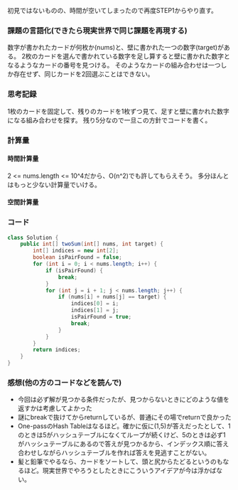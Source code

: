 初見ではないものの、時間が空いてしまったので再度STEP1からやり直す。

### 課題の言語化(できたら現実世界で同じ課題を再現する)
数字が書かれたカードが何枚か(nums)と、壁に書かれた一つの数字(target)がある。
2枚のカードを選んで書かれている数字を足し算すると壁に書かれた数字となるようなカードの番号を見つける。
そのようなカードの組み合わせは一つしか存在せず、同じカードを2回選ぶことはできない。

### 思考記録
1枚のカードを固定して、残りのカードを1枚ずつ見て、足すと壁に書かれた数字になる組み合わせを探す。
残り5分なので一旦この方針でコードを書く。

### 計算量
#### 時間計算量
2 <= nums.length <= 10^4だから、O(n^2)でも許してもらえそう。
多分ほんとはもっと少ない計算量でいける。
#### 空間計算量

### コード
```Java
class Solution {
    public int[] twoSum(int[] nums, int target) {
        int[] indices = new int[2];
        boolean isPairFound = false;
        for (int i = 0; i < nums.length; i++) {
            if (isPairFound) {
                break;
            }
            for (int j = i + 1; j < nums.length; j++) {
                if (nums[i] + nums[j] == target) {
                    indices[0] = i;
                    indices[1] = j;
                    isPairFound = true;
                    break;
                }
            }
        }
        return indices;
    }
}
```

### 感想(他の方のコードなどを読んで)
- 今回は必ず解が見つかる条件だったが、見つからないときにどのような値を返すかは考慮してよかった
- 謎にbreakで抜けてからreturnしているが、普通にその場でreturnで良かった
- One-passのHash Tableはなるほど。確かに仮に(1,5)が答えだったとして、1のときは5がハッシュテーブルになくてループが続くけど、5のときは必ず1がハッシュテーブルにあるので答えが見つかるから、インデックス順に答え合わせしながらハッシュテーブルを作れば答えを見逃すことがない。
- 髪と鉛筆でやるなら、カードをソートして、頭と尻からたどるというのもなるほど。現実世界でやろうとしたときにこういうアイデアが今は浮かばない。